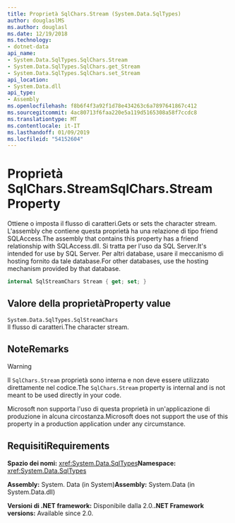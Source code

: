 ```yaml
---
title: Proprietà SqlChars.Stream (System.Data.SqlTypes)
author: douglaslMS
ms.author: douglasl
ms.date: 12/19/2018
ms.technology:
- dotnet-data
api_name:
- System.Data.SqlTypes.SqlChars.Stream
- System.Data.SqlTypes.SqlChars.get_Stream
- System.Data.SqlTypes.SqlChars.set_Stream
api_location:
- System.Data.dll
api_type:
- Assembly
ms.openlocfilehash: f8b6f4f3a92f1d78e434263c6a7897641867c412
ms.sourcegitcommit: 4ac80713f6faa220e5a119d5165308a58f7ccdc8
ms.translationtype: MT
ms.contentlocale: it-IT
ms.lasthandoff: 01/09/2019
ms.locfileid: "54152604"
---
```

# <a name="sqlcharsstream-property"></a><span data-ttu-id="965f0-102">Proprietà SqlChars.Stream</span><span class="sxs-lookup"><span data-stu-id="965f0-102">SqlChars.Stream Property</span></span>

<span data-ttu-id="965f0-103">Ottiene o imposta il flusso di caratteri.</span><span class="sxs-lookup"><span data-stu-id="965f0-103">Gets or sets the character stream.</span></span> <span data-ttu-id="965f0-104">L'assembly che contiene questa proprietà ha una relazione di tipo friend SQLAccess.</span><span class="sxs-lookup"><span data-stu-id="965f0-104">The assembly that contains this property has a friend relationship with SQLAccess.dll.</span></span> <span data-ttu-id="965f0-105">Si tratta per l'uso da SQL Server.</span><span class="sxs-lookup"><span data-stu-id="965f0-105">It's intended for use by SQL Server.</span></span> <span data-ttu-id="965f0-106">Per altri database, usare il meccanismo di hosting fornito da tale database.</span><span class="sxs-lookup"><span data-stu-id="965f0-106">For other databases, use the hosting mechanism provided by that database.</span></span>

```csharp
internal SqlStreamChars Stream { get; set; }
```

## <a name="property-value"></a><span data-ttu-id="965f0-107">Valore della proprietà</span><span class="sxs-lookup"><span data-stu-id="965f0-107">Property value</span></span>

`System.Data.SqlTypes.SqlStreamChars`\
<span data-ttu-id="965f0-108">Il flusso di caratteri.</span><span class="sxs-lookup"><span data-stu-id="965f0-108">The character stream.</span></span>

## <a name="remarks"></a><span data-ttu-id="965f0-109">Note</span><span class="sxs-lookup"><span data-stu-id="965f0-109">Remarks</span></span>

> [!WARNING]
> <span data-ttu-id="965f0-110">Il `SqlChars.Stream` proprietà sono interna e non deve essere utilizzato direttamente nel codice.</span><span class="sxs-lookup"><span data-stu-id="965f0-110">The `SqlChars.Stream` property is internal and is not meant to be used directly in your code.</span></span>
>
> <span data-ttu-id="965f0-111">Microsoft non supporta l'uso di questa proprietà in un'applicazione di produzione in alcuna circostanza.</span><span class="sxs-lookup"><span data-stu-id="965f0-111">Microsoft does not support the use of this property in a production application under any circumstance.</span></span>

## <a name="requirements"></a><span data-ttu-id="965f0-112">Requisiti</span><span class="sxs-lookup"><span data-stu-id="965f0-112">Requirements</span></span>

<span data-ttu-id="965f0-113">**Spazio dei nomi:** <xref:System.Data.SqlTypes></span><span class="sxs-lookup"><span data-stu-id="965f0-113">**Namespace:** <xref:System.Data.SqlTypes></span></span>

<span data-ttu-id="965f0-114">**Assembly:** System. Data (in System)</span><span class="sxs-lookup"><span data-stu-id="965f0-114">**Assembly:** System.Data (in System.Data.dll)</span></span>

<span data-ttu-id="965f0-115">**Versioni di .NET framework:** Disponibile dalla 2.0.</span><span class="sxs-lookup"><span data-stu-id="965f0-115">**.NET Framework versions:** Available since 2.0.</span></span>